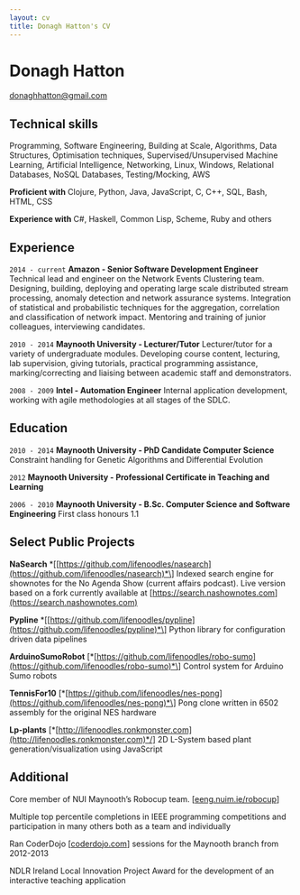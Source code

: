 ```yaml
---
layout: cv
title: Donagh Hatton's CV
---
```

# Donagh Hatton
<div id="webaddress">
<a href="mailto:donaghhatton@gmail.com">donaghhatton@gmail.com</a>
</div>

## Technical skills
Programming,
Software Engineering,
Building at Scale,
Algorithms,
Data Structures,
Optimisation techniques,
Supervised/Unsupervised Machine Learning,
Artificial Intelligence,
Networking,
Linux,
Windows,
Relational Databases,
NoSQL Databases,
Testing/Mocking,
AWS

__Proficient with__
Clojure, Python, Java, JavaScript, C, C++, SQL, Bash, HTML, CSS

__Experience with__
C#, Haskell, Common Lisp, Scheme, Ruby and others

## Experience
`2014 - current`
__Amazon - Senior Software Development Engineer__
Technical lead and engineer on the Network Events Clustering team. Designing, building, deploying and operating large scale distributed stream processing, anomaly detection and network assurance systems. Integration of statistical and probabilistic techniques for the aggregation, correlation and classification of network impact. Mentoring and training of junior colleagues, interviewing candidates.

`2010 - 2014`
__Maynooth University - Lecturer/Tutor__
Lecturer/tutor for a variety of undergraduate modules. Developing course content, lecturing, lab supervision, giving tutorials, practical programming assistance, marking/correcting and liaising between academic staff and demonstrators.

`2008 - 2009`
__Intel - Automation Engineer__
Internal application development, working with agile methodologies at all stages of the SDLC.


## Education
`2010 - 2014`
__Maynooth University - PhD Candidate Computer Science__
  Constraint handling for Genetic Algorithms and Differential Evolution

`2012`
__Maynooth University - Professional Certificate in Teaching and Learning__

`2006 - 2010`
__Maynooth University - B.Sc. Computer Science and Software Engineering__
First class honours 1.1

## Select Public Projects

__NaSearch__ *\[[https://github.com/lifenoodles/nasearch](https://github.com/lifenoodles/nasearch)*\]
Indexed search engine for shownotes for the No Agenda Show (current affairs podcast). Live version based on a fork currently available at [https://search.nashownotes.com](https://search.nashownotes.com)

__Pypline__ *\[[https://github.com/lifenoodles/pypline](https://github.com/lifenoodles/pypline)*\]
Python library for configuration driven data pipelines

__ArduinoSumoRobot__ \[*[https://github.com/lifenoodles/robo-sumo](https://github.com/lifenoodles/robo-sumo)*\]
Control system for Arduino Sumo robots

__TennisFor10__ \[*[https://github.com/lifenoodles/nes-pong](https://github.com/lifenoodles/nes-pong)*\]
Pong clone written in 6502 assembly for the original NES hardware

__Lp-plants__ \[*[http://lifenoodles.ronkmonster.com](http://lifenoodles.ronkmonster.com)*/]
2D L-System based plant generation/visualization using JavaScript

## Additional
Core member of NUI Maynooth’s Robocup team.
\[[eeng.nuim.ie/robocup](http://eeng.nuim.ie/robocup)\]

Multiple top percentile completions in IEEE programming competitions and participation in many others both as a team and individually

Ran CoderDojo \[[coderdojo.com](http://coderdojo.com)\] sessions for the Maynooth branch from 2012-2013

NDLR Ireland Local Innovation Project Award for the development of an interactive teaching application

<!-- ### Footer

Last updated: August 2018 -->
